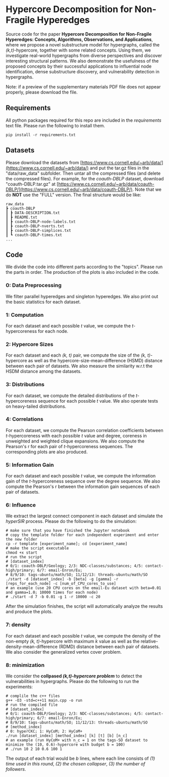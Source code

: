 # Hypercore Decomposition for Non-Fragile Hyperedges

Source code for the paper **Hypercore Decomposition for Non-Fragile Hyperedges: Concepts, Algorithms, Observations, and Applications**, where we propose a novel substructure model for hypergraphs, called the *(k,t)*-hypercore, together with some related concepts.
Using them, we investigate real-world hypergraphs from diverse perspectives and discover interesting structural patterns.
We also demonstrate the usefulness of the proposed concepts by their successful applications to influential node identification, dense substructure discovery, and vulnerability detection in hypergraphs.

Note: if a preview of the supplementary materials PDF file does not appear properly, please download the file.

## Requirements
All python packages required for this repo are included in the *requirements* text file. Please run the following to install them.

    pip install -r requirements.txt

## Datasets

Please download the datasets from [https://www.cs.cornell.edu/~arb/data/](https://www.cs.cornell.edu/~arb/data/) and put the tar.gz files in the "data/raw_data" subfolder. Then untar all the compressed files (and delete the compressed files).
For example, for the *coauth-DBLP* dataset, download "coauth-DBLP.tar.gz" at [https://www.cs.cornell.edu/~arb/data/coauth-DBLP/](https://www.cs.cornell.edu/~arb/data/coauth-DBLP/). 
Note that we do **NOT** use the "FULL" version. The final structure would be like:

	raw_data
	┣ coauth-DBLP
	┃ ┣ DATA-DESCRIPTION.txt
	┃ ┣ README.txt
	┃ ┣ coauth-DBLP-node-labels.txt
	┃ ┣ coauth-DBLP-nverts.txt
	┃ ┣ coauth-DBLP-simplices.txt
	┃ ┗ coauth-DBLP-times.txt
	...

## Code
We divide the code into different parts according to the "topics". Please run the parts in order. The production of the plots is also included in the code.

### 0: Data Preprocessing
We filter parallel hyperedges and singleton hyperedges. We also print out the basic statistics for each dataset.

### 1: Computation
For each dataset and each possible *t* value, we compute the *t*-hypercoreness for each node.

### 2: Hypercore Sizes
For each dataset and each *(k, t)* pair, we compute the size of the *(k, t)*-hypercore as well as the hypercore-size-mean-difference (HSMD) distance between each pair of datasets. We also measure the similarity w.r.t the HSDM distance among the datasets.

### 3: Distributions
For each dataset, we compute the detailed distributions of the *t*-hypercoreness sequence for each possible *t* value. We also operate tests on heavy-tailed distributions.

### 4: Correlations
For each dataset, we compute the Pearson correlation coefficients between *t*-hypercoreness with each possible *t* value and degree, coreness in unweighted and weighted clique expansions. We also compute the Pearson's r for each pair of *t*-hypercoreness sequences. The corresponding plots are also produced.

### 5: Information Gain
For each dataset and each possible *t* value, we compute the information gain of the *t*-hypercoreness sequence over the degree sequence. We also compute the Pearson's r between the information gain sequences of each pair of datasets.

### 6: Influence
We extract the largest connect component in each dataset and simulate the *hyperSIR* process. Please do the following to do the simulation:

	# make sure that you have finished the Jupyter notebook
	# copy the template folder for each independent experiment and enter the new folder
	cp -r template [experiment_name]; cd [experiment_name]
	# make the script executable
	chmod +x start
	# run the script
	# [dataset_index]
	# 0/1: coauth-DBLP/Geology; 2/3: NDC-classes/substances; 4/5: contact-high/primary; 6/7: email-Enron/Eu;
	# 8/9/10: tags-ubuntu/math/SO; 11/12/13: threads-ubuntu/math/SO
	./start -d [dataset_index] -b [beta] -g [gamma] -r [reps_for_each_node] -c [num_of_CPU_cores_to_use]
	# an example (use 20 CPU cores on the email-Eu dataset with beta=0.01 and gamma=1.0; 10000 times for each node)
	# ./start -d 7 -b 0.01 -g 1 -r 10000 -c 20

After the simulation finishes, the script will automatically analyze the results and produce the plots.

### 7: density
For each dataset and each possible *t* value, we compute the density of the non-empty *(k, t)*-hypercore with maximum *k* value as well as the relative-density-mean-difference (RDMD) distance between each pair of datasets. We also consider the generalized vertex cover problem.

### 8: minimization
We consider the **collpased *(k,t)-hypercore problem*** to detect the vulnerabilities in hypergraphs. Please do the following to run the experiments:

	# complile the c++ files
	g++ -O3 -std=c++11 main.cpp -o run
	# run the compiled file
	# [dataset_index]
	# 0/1: coauth-DBLP/Geology; 2/3: NDC-classes/substances; 4/5: contact-high/primary; 6/7: email-Enron/Eu;
	# 8/9/10: tags-ubuntu/math/SO; 11/12/13: threads-ubuntu/math/SO
	# [method_index]
	# 0: hyperCKC; 1: HyCoM; 2: HyCoM+
	./run [dataset_index] [method_index] [k] [t] [b] [n_c]
	# an example (run HyCoM+ with n_c = 1 on the tags-SO dataset to minimize the (10, 0.6)-hypercore with budget b = 100)
	# ./run 10 2 10 0.6 100 1
 
The output of each trial would be *b* lines, where each line consists of *(1) time used in this round*, *(2) the chosen collapser*, *(3) the number of followers*.
